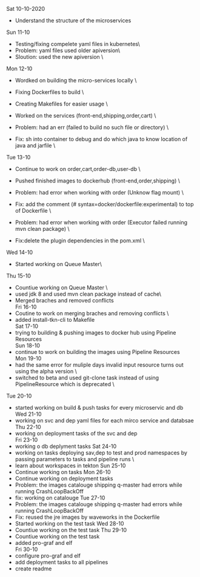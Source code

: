 Sat 10-10-2020 
- Understand the structure of the microservices

Sun 11-10
- Testing/fixing compelete yaml files in kubernetes\
- Problem: yaml files used older apiversion\
- Sloution: used the new apiversion \

Mon  12-10
- Wordked on building the micro-services locally \
- Fixing Dockerfiles to build \
- Creating Makefiles for easier usage \
- Worked on the services (front-end,shipping,order,cart) \

- Problem: had an err (failed to build no such file or directory) \
- Fix: sh into container to debug and do which java to know location of java and jarfile \

Tue  13-10
- Continue to work on order,cart,order-db,user-db \
- Pushed finished images to dockerhub (front-end,order,shipping) \
- Problem: had error when working with order (Unknow flag mount) \
- Fix: add the comment (# syntax=docker/dockerfile:experimental) to top of Dockerfile \

- Problem: had error when working with order (Executor failed running mvn clean package) \
- Fix:delete the plugin dependencies in the pom.xml \

Wed  14-10
- Started working on Queue Master\ 

Thu  15-10
- Countiue working on Queue Master \
- used jdk 8 and used mvn clean package instead of cache\
- Merged braches and removed conflicts \
Fri  16-10
- Coutine to work on merging braches and removing conflicts \
- added install-tkn-cli to Makefile \
Sat  17-10
- trying to building & pushing images to docker hub using Pipeline Resources \
Sun  18-10
- continue to work on building the images using Pipeline Resources \
Mon  19-10
- had the same error for muliple days invalid input resource turns out using the alpha version \
- switched to beta and used git-clone task instead of using PipelineResource which is deprecated \

Tue  20-10
- started working on build & push tasks for every microservic and db \
Wed  21-10
- working on svc and dep yaml files for each mirco service and databsae \
Thu  22-10
- working on deployment tasks of the svc and dep \
Fri  23-10
- working o db deplyment tasks 
Sat  24-10
- working on tasks deploying sav,dep to test and prod namespaces by passing parameters to tasks and pipeline runs \
- learn about workspaces in tekton 
Sun  25-10
- Continue working on tasks 
Mon  26-10
- Continue working on deployment tasks
- Problem: the images catalouge shipping q-master had errors while running CrashLoopBackOff 
- fix: working on catalouge 
Tue  27-10
- Problem: the images catalouge shipping q-master had errors while running CrashLoopBackOff 
- Fix: reused the jre images by waveworks in the Dockerfile 
- Started working on the test task 
Wed  28-10
- Countiue working on the test task 
Thu 29-10
- Countiue working on the test task 
- added pro-graf and elf  
Fri  30-10
- configure pro-graf and elf 
- add deployment tasks to all pipelines 
- create readme 

